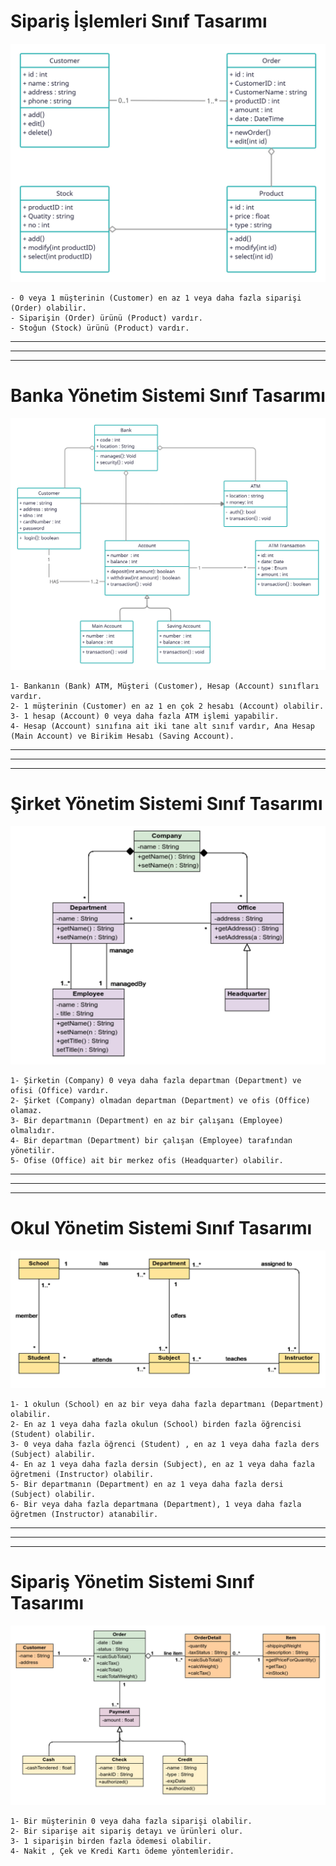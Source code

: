 # Sipariş İşlemleri Sınıf Tasarımı

![](https://github.com/Kodluyoruz/taskforce/raw/main/oop/class-diagram-example/figures/order-processing.jpg)

```
- 0 veya 1 müşterinin (Customer) en az 1 veya daha fazla siparişi (Order) olabilir.
- Siparişin (Order) ürünü (Product) vardır.
- Stoğun (Stock) ürünü (Product) vardır.
```

---
---
---

# Banka Yönetim Sistemi Sınıf Tasarımı

![](https://github.com/Kodluyoruz/taskforce/raw/main/oop/class-diagram-example/figures/bank-management-systems.jpg)

```
1- Bankanın (Bank) ATM, Müşteri (Customer), Hesap (Account) sınıfları vardır.
2- 1 müşterinin (Customer) en az 1 en çok 2 hesabı (Account) olabilir.
3- 1 hesap (Account) 0 veya daha fazla ATM işlemi yapabilir.
4- Hesap (Account) sınıfına ait iki tane alt sınıf vardır, Ana Hesap (Main Account) ve Birikim Hesabı (Saving Account).
```

---
---
---

# Şirket Yönetim Sistemi Sınıf Tasarımı

![](https://github.com/Kodluyoruz/taskforce/raw/main/oop/class-diagram-example/figures/company-systems.jpg)

```
1- Şirketin (Company) 0 veya daha fazla departman (Department) ve ofisi (Office) vardır.
2- Şirket (Company) olmadan departman (Department) ve ofis (Office) olamaz.
3- Bir departmanın (Department) en az bir çalışanı (Employee) olmalıdır.
4- Bir departman (Department) bir çalışan (Employee) tarafından yönetilir.
5- Ofise (Office) ait bir merkez ofis (Headquarter) olabilir.
```

---
---
---

# Okul Yönetim Sistemi Sınıf Tasarımı

![](https://github.com/Kodluyoruz/taskforce/raw/main/oop/class-diagram-example/figures/school.jpg)

```
1- 1 okulun (School) en az bir veya daha fazla departmanı (Department) olabilir.
2- En az 1 veya daha fazla okulun (School) birden fazla öğrencisi (Student) olabilir.
3- 0 veya daha fazla öğrenci (Student) , en az 1 veya daha fazla ders (Subject) alabilir.
4- En az 1 veya daha fazla dersin (Subject), en az 1 veya daha fazla öğretmeni (Instructor) olabilir.
5- Bir departmanın (Department) en az 1 veya daha fazla dersi (Subject) olabilir.
6- Bir veya daha fazla departmana (Department), 1 veya daha fazla öğretmen (Instructor) atanabilir.
```

---
---
---

# Sipariş Yönetim Sistemi Sınıf Tasarımı

![](https://github.com/Kodluyoruz/taskforce/raw/main/oop/class-diagram-example/figures/order.jpg)

```
1- Bir müşterinin 0 veya daha fazla siparişi olabilir.
2- Bir siparişe ait sipariş detayı ve ürünleri olur.
3- 1 siparişin birden fazla ödemesi olabilir.
4- Nakit , Çek ve Kredi Kartı ödeme yöntemleridir.
```